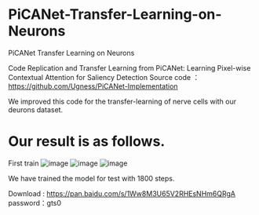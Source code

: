 # PiCANet-Transfer-Learning-on-Neurons
PiCANet Transfer Learning on Neurons

Code Replication and Transfer Learning from PiCANet: Learning Pixel-wise Contextual Attention for Saliency Detection 
Source code ：https://github.com/Ugness/PiCANet-Implementation

We improved this code for the transfer-learning of nerve cells with our deurons dataset.

# Our result is as follows.

First train
![image](https://github.com/Konichanx/PiCANet-Transfer-Learning-on-Neurons/blob/master/images_readme/Screenshot%20from%202019-08-13%2016-08-05.png)
![image](https://github.com/Konichanx/PiCANet-Transfer-Learning-on-Neurons/blob/master/images_readme/Screenshot%20from%202019-08-13%2016-07-41.png)
![image](https://github.com/Konichanx/PiCANet-Transfer-Learning-on-Neurons/blob/master/images_readme/Screenshot%20from%202019-08-13%2016-08-22.png)

We have trained the model for test with 1800 steps. 

Download : https://pan.baidu.com/s/1Ww8M3U65V2RHEsNHm6QRgA password：gts0 
